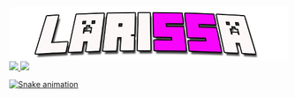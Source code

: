 <div align="center">
  <img src="./laryxt.png">
</div>

<div>
  <a href="https://github.com/larysxt">
    <img loading="lazy" height="180em" src="https://github-readme-stats.vercel.app/api/top-langs/?username=larysxt&layout=compact&langs_count=7&theme=radical"/>
    <img loading="lazy" height="180em" src="https://github-readme-stats.vercel.app/api?username=larysxt&show_icons=true&theme=radical&include_all_commits=true&count_private=true"/>
</div>

![Snake animation](https://github.com/larysxt/larysxt/blob/output/github-contribution-grid-snake.svg)
